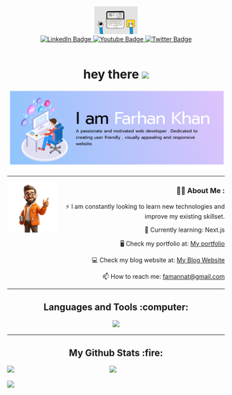 <div align="center">
<div id="header">
  <img src="https://github.com/itsfarhankhan28/itsfarhankhan28/blob/assets/webgif.gif?raw=true" width="100"/>
</div>
<div id="badges">
  <a href="your-linkedin-URL">
    <img src="https://img.shields.io/badge/LinkedIn-blue?style=for-the-badge&logo=linkedin&logoColor=white" alt="LinkedIn Badge"/>
  </a>
  <a href="your-youtube-URL">
    <img src="https://img.shields.io/badge/Instagram-pink?style=for-the-badge&logo=instagram&logoColor=white" alt="Youtube Badge"/>
  </a>
  <a href="your-twitter-URL">
    <img src="https://img.shields.io/badge/Twitter-blue?style=for-the-badge&logo=twitter&logoColor=white" alt="Twitter Badge"/>
  </a>
</div>
<img src="https://komarev.com/ghpvc/?username=itsfarhankhan28&style=flat-square&color=blue" alt=""/>
<h1>
  hey there
  <img src="https://media.giphy.com/media/hvRJCLFzcasrR4ia7z/giphy.gif" width="30px"/>
</h1>
<div align="center">
  <img src="https://github.com/itsfarhankhan28/itsfarhankhan28/blob/assets/readmeimg.png?raw=true"/>
</div>
</div>

---
<div align="left">
<img src="./IMG/githubimg.png" alt="Profile Image" align="left" width="23%" height="45%">
</div>

<div align="right">

### :man_technologist: About Me :

:zap: I am constantly looking to learn new technologies and improve my existing skillset.

🌠 Currently learning: Next.js

🖥 Check my portfolio at: [My portfolio](https://portfolio2-m2jd.vercel.app/)

💻 Check my blog website at: [My Blog Website](https://my-blog-app-six.vercel.app/)

:mailbox: How to reach me: [famannat@gmail.com](mailto:famannat@gmail.com)
<br>
</div>

---

<div align="center">
<h2>Languages and Tools :computer:</h2>
</div>
<p align="center">
  <a href="https://skillicons.dev">
    <img src="https://skillicons.dev/icons?i=c,cpp,html,css,javascript,java,python,react,nodejs,express,mongodb,next,markdown,typescript,vercel,bootstrap,flutter,dart,mui,tailwindcss,postman,figma,webflow" />
  </a>
</p>

---

<h2  align="center">My Github Stats :fire:</h2>

<img align="left" width=47% src="https://streak-stats.demolab.com/?user=itsfarhankhan28&theme=vision-friendly-dark"/>

<img width=47% src="https://github-readme-stats.vercel.app/api?username=itsfarhankhan28&theme=vision-friendly-dark&show_icons=true" />

<img align="center" src="https://github-readme-stats.vercel.app/api/top-langs/?username=itsfarhankhan28&layout=compact&theme=vision-friendly-dark"></img>
